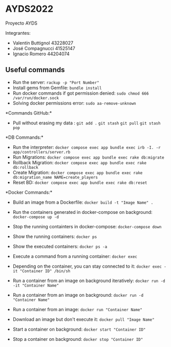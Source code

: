 # AYDS2022

Proyecto AYDS

Integrantes:

* Valentín Buttignol 43228027
* José Compagnucci 41525147
* Ignacio Romero 44204074

## Useful commands

* Run the server: ```rackup -p "Port Number"```
* Install gems from Gemfile: ```bundle install```
* Run docker commands if got permission denied: ```sudo chmod 666 /var/run/docker.sock```
* Solving docker permissions error: ```sudo aa-remove-unknown```

\*Commands GitHub:\*

* Pull without erasing my data : ```git add .``` ```git stash``` ```git pull``` ```git stash pop```

\*DB Commands:\*

* Run the interpreter: ```docker compose exec app bundle exec irb -I. -r app/controllers/server.rb```
* Run Migrations: ```docker compose exec app bundle exec rake db:migrate```
* Rollback Migration: ```docker compose exec app bundle exec rake db:rollback```
* Create Migration: ```docker compose exec app bundle exec rake db:migration_name NAME=create_players```
* Reset BD: ```docker compose exec app bundle exec rake db:reset```

\*Docker Commands:\*

* Build an image from a Dockerfile: ```docker build -t "Image Name" .```
* Run the containers generated in docker-compose on background: ```docker-compose up -d```
* Stop the running containters in docker-compose: ```docker-compose down```
* Show the running containers: ```docker ps```
* Show the executed containers: ```docker ps -a```
* Execute a command from a running container: ```docker exec```

* Depending on the container, you can stay connected to it: ```docker exec -it "Container ID" /bin/sh```

* Run a container from an image on background iteratively: ```docker run -d -it "Container Name"```

* Run a container from an image on background: ```docker run -d "Container Name"```
* Run a container from an image: ```docker run "Container Name"```
* Download an image but don't execute it: ```docker pull "Image Name"```
* Start a container on background: ```docker start "Container ID"```
* Stop a container on background: ```docker stop "Container ID"```
